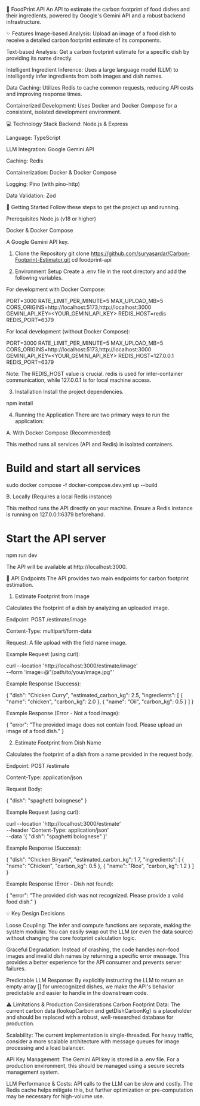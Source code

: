 🌿 FoodPrint API
An API to estimate the carbon footprint of food dishes and their ingredients, powered by Google's Gemini API and a robust backend infrastructure.

✨ Features
Image-based Analysis: Upload an image of a food dish to receive a detailed carbon footprint estimate of its components.

Text-based Analysis: Get a carbon footprint estimate for a specific dish by providing its name directly.

Intelligent Ingredient Inference: Uses a large language model (LLM) to intelligently infer ingredients from both images and dish names.

Data Caching: Utilizes Redis to cache common requests, reducing API costs and improving response times.

Containerized Development: Uses Docker and Docker Compose for a consistent, isolated development environment.

💻 Technology Stack
Backend: Node.js & Express

Language: TypeScript

LLM Integration: Google Gemini API

Caching: Redis

Containerization: Docker & Docker Compose

Logging: Pino (with pino-http)

Data Validation: Zod

🚀 Getting Started
Follow these steps to get the project up and running.

Prerequisites
Node.js (v18 or higher)

Docker & Docker Compose

A Google Gemini API key.

1. Clone the Repository
git clone https://github.com/suryasardar/Carbon-Footprint-Estimator.git
cd foodprint-api

2. Environment Setup
Create a .env file in the root directory and add the following variables.

For development with Docker Compose:

PORT=3000
RATE_LIMIT_PER_MINUTE=5
MAX_UPLOAD_MB=5
CORS_ORIGINS=http://localhost:5173,http://localhost:3000
GEMINI_API_KEY=<YOUR_GEMINI_API_KEY>
REDIS_HOST=redis
REDIS_PORT=6379

For local development (without Docker Compose):

PORT=3000
RATE_LIMIT_PER_MINUTE=5
MAX_UPLOAD_MB=5
CORS_ORIGINS=http://localhost:5173,http://localhost:3000
GEMINI_API_KEY=<YOUR_GEMINI_API_KEY>
REDIS_HOST=127.0.0.1
REDIS_PORT=6379

Note: The REDIS_HOST value is crucial. redis is used for inter-container communication, while 127.0.0.1 is for local machine access.

3. Installation
Install the project dependencies.

npm install

4. Running the Application
There are two primary ways to run the application:

A. With Docker Compose (Recommended)

This method runs all services (API and Redis) in isolated containers.

# Build and start all services
sudo docker compose -f docker-compose.dev.yml up --build

B. Locally (Requires a local Redis instance)

This method runs the API directly on your machine. Ensure a Redis instance is running on 127.0.0.1:6379 beforehand.

# Start the API server
npm run dev

The API will be available at http://localhost:3000.

📝 API Endpoints
The API provides two main endpoints for carbon footprint estimation.

1. Estimate Footprint from Image
   
Calculates the footprint of a dish by analyzing an uploaded image.

Endpoint: POST /estimate/image

Content-Type: multipart/form-data

Request: A file upload with the field name image.

Example Request (using curl):

curl --location 'http://localhost:3000/estimate/image' \
--form 'image=@"/path/to/your/image.jpg"'

Example Response (Success):

{
    "dish": "Chicken Curry",
    "estimated_carbon_kg": 2.5,
    "ingredients": [
        {
            "name": "chicken",
            "carbon_kg": 2.0
        },
        {
            "name": "Oil",
            "carbon_kg": 0.5
        }
    ]
}

Example Response (Error - Not a food image):

{
    "error": "The provided image does not contain food. Please upload an image of a food dish."
}

2. Estimate Footprint from Dish Name

Calculates the footprint of a dish from a name provided in the request body.

Endpoint: POST /estimate

Content-Type: application/json

Request Body:

{
  "dish": "spaghetti bolognese"
}

Example Request (using curl):

curl --location 'http://localhost:3000/estimate' \
--header 'Content-Type: application/json' \
--data '{
    "dish": "spaghetti bolognese"
}'

Example Response (Success):

{
    "dish": "Chicken Biryani",
    "estimated_carbon_kg": 1.7,
    "ingredients": [
        {
            "name": "Chicken",
            "carbon_kg": 0.5
        },
        {
            "name": "Rice",
            "carbon_kg": 1.2
        }
    ]
}

Example Response (Error - Dish not found):

{
    "error": "The provided dish was not recognized. Please provide a valid food dish."
}

💡 Key Design Decisions

Loose Coupling: The infer and compute functions are separate, making the system modular. You can easily swap out the LLM (or even the data source) without changing the core footprint calculation logic.

Graceful Degradation: Instead of crashing, the code handles non-food images and invalid dish names by returning a specific error message. This provides a better experience for the API consumer and prevents server failures.

Predictable LLM Response: By explicitly instructing the LLM to return an empty array [] for unrecognized dishes, we make the API's behavior predictable and easier to handle in the downstream code.

⚠️ Limitations & Production Considerations
Carbon Footprint Data: The current carbon data (lookupCarbon and getDishCarbonKg) is a placeholder and should be replaced with a robust, well-researched database for production.

Scalability: The current implementation is single-threaded. For heavy traffic, consider a more scalable architecture with message queues for image processing and a load balancer.

API Key Management: The Gemini API key is stored in a .env file. For a production environment, this should be managed using a secure secrets management system.

LLM Performance & Costs: API calls to the LLM can be slow and costly. The Redis cache helps mitigate this, but further optimization or pre-computation may be necessary for high-volume use.
